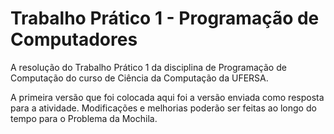 # Trabalho Prático 1 - Programação de Computadores
A resolução do Trabalho Prático 1 da disciplina de Programação de Computação do curso de Ciência da Computação da UFERSA. 

A primeira versão que foi colocada aqui foi a versão enviada como resposta para a atividade. Modificações e melhorias 
poderão ser feitas ao longo do tempo para o Problema da Mochila.
